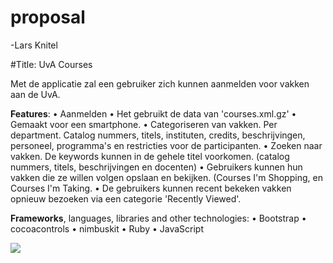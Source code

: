 proposal
========

-Lars Knitel

#Title: UvA Courses

Met de applicatie zal een gebruiker zich kunnen aanmelden voor vakken aan de UvA. 

**Features**: 
	•	Aanmelden
	•	Het gebruikt de data van 'courses.xml.gz'
	•	Gemaakt voor een smartphone. 
	•	Categoriseren van vakken. Per department. Catalog nummers, titels, instituten, credits, beschrijvingen, personeel, programma's en restricties voor de participanten. 
	•	Zoeken naar vakken. De keywords kunnen in de gehele titel voorkomen.  (catalog nummers, titels, beschrijvingen en docenten)
	•	Gebruikers kunnen hun vakken die ze willen volgen opslaan en bekijken. (Courses I'm Shopping, en Courses I'm Taking. 
	•	De gebruikers kunnen recent bekeken vakken opnieuw bezoeken via een categorie 'Recently Viewed'. 

**Frameworks**, languages, libraries and other technologies:
	•	Bootstrap 
	•	cocoacontrols
	•	nimbuskit
	•	Ruby
	•	JavaScript


<img src= "https://f.cloud.github.com/assets/5379786/1147696/e4480280-1eac-11e3-8117-02a2e4717e0f.jpg">
